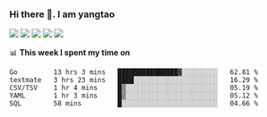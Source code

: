 ### Hi there 👋. I am yangtao 

<!-- **runtu666/runtu666** is a ✨ _special_ ✨ repository because its `README.md` (this file) appears on your GitHub profile. -->

![](https://github-profile-summary-cards.vercel.app/api/cards/profile-details?username=runtu666&theme=github)
![](https://github-profile-summary-cards.vercel.app/api/cards/repos-per-language?username=runtu666&theme=github)
![](https://github-profile-summary-cards.vercel.app/api/cards/most-commit-language?username=runtu666&theme=github)
![](https://github-profile-summary-cards.vercel.app/api/cards/stats?&username=runtu666&theme=github)
![](https://github-profile-summary-cards.vercel.app/api/cards/productive-time?username=runtu666&theme=github)

📊 **This week I spent my time on**
<!--START_SECTION:waka-->
```text
Go         13 hrs 3 mins   ███████████████▓░░░░░░░░░   62.81 % 
textmate   3 hrs 23 mins   ████░░░░░░░░░░░░░░░░░░░░░   16.29 % 
CSV/TSV    1 hr 4 mins     █▒░░░░░░░░░░░░░░░░░░░░░░░   05.19 % 
YAML       1 hr 3 mins     █▒░░░░░░░░░░░░░░░░░░░░░░░   05.12 % 
SQL        58 mins         █░░░░░░░░░░░░░░░░░░░░░░░░   04.66 % 
```
<!--END_SECTION:waka-->


[comment]: <> (Here are some ideas to get you started:)

[comment]: <> (- 🔭 I’m currently working on tal)

[comment]: <> (- 🌱 I’m currently learning devops)

[comment]: <> (- 👯 I’m looking to collaborate on ...)

[comment]: <> (- 🤔 I’m looking for help with ...)

[comment]: <> (- 💬 Ask me about ...)

[comment]: <> (- 📫 How to reach me: ...)

[comment]: <> (- 😄 Pronouns: ...)

[comment]: <> (- ⚡ Fun fact: ...)

